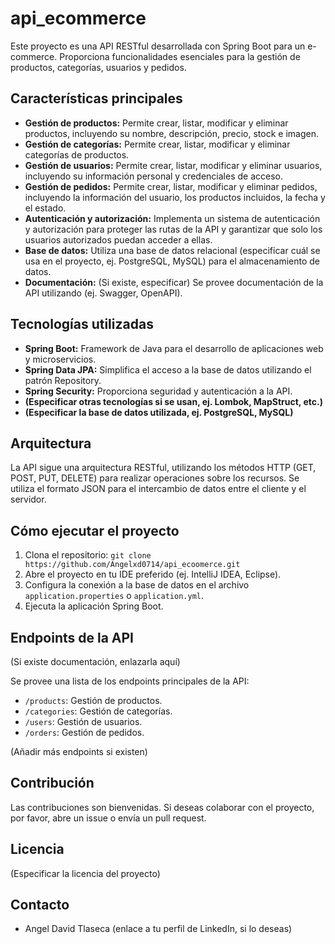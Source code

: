 # api_ecommerce

Este proyecto es una API RESTful desarrollada con Spring Boot para un e-commerce. Proporciona funcionalidades esenciales para la gestión de productos, categorías, usuarios y pedidos.

## Características principales

*   **Gestión de productos:** Permite crear, listar, modificar y eliminar productos, incluyendo su nombre, descripción, precio, stock e imagen.
*   **Gestión de categorías:** Permite crear, listar, modificar y eliminar categorías de productos.
*   **Gestión de usuarios:** Permite crear, listar, modificar y eliminar usuarios, incluyendo su información personal y credenciales de acceso.
*   **Gestión de pedidos:** Permite crear, listar, modificar y eliminar pedidos, incluyendo la información del usuario, los productos incluidos, la fecha y el estado.
*   **Autenticación y autorización:** Implementa un sistema de autenticación y autorización para proteger las rutas de la API y garantizar que solo los usuarios autorizados puedan acceder a ellas.
*   **Base de datos:** Utiliza una base de datos relacional (especificar cuál se usa en el proyecto, ej. PostgreSQL, MySQL) para el almacenamiento de datos.
*   **Documentación:** (Si existe, especificar) Se provee documentación de la API utilizando (ej. Swagger, OpenAPI).

## Tecnologías utilizadas

*   **Spring Boot:** Framework de Java para el desarrollo de aplicaciones web y microservicios.
*   **Spring Data JPA:** Simplifica el acceso a la base de datos utilizando el patrón Repository.
*   **Spring Security:** Proporciona seguridad y autenticación a la API.
*   **(Especificar otras tecnologías si se usan, ej. Lombok, MapStruct, etc.)**
*   **(Especificar la base de datos utilizada, ej. PostgreSQL, MySQL)**

## Arquitectura

La API sigue una arquitectura RESTful, utilizando los métodos HTTP (GET, POST, PUT, DELETE) para realizar operaciones sobre los recursos. Se utiliza el formato JSON para el intercambio de datos entre el cliente y el servidor.

## Cómo ejecutar el proyecto

1.  Clona el repositorio: `git clone https://github.com/Angelxd0714/api_ecoomerce.git`
2.  Abre el proyecto en tu IDE preferido (ej. IntelliJ IDEA, Eclipse).
3.  Configura la conexión a la base de datos en el archivo `application.properties` o `application.yml`.
4.  Ejecuta la aplicación Spring Boot.

## Endpoints de la API

(Si existe documentación, enlazarla aquí)

Se provee una lista de los endpoints principales de la API:

*   `/products`: Gestión de productos.
*   `/categories`: Gestión de categorías.
*   `/users`: Gestión de usuarios.
*   `/orders`: Gestión de pedidos.

(Añadir más endpoints si existen)

## Contribución

Las contribuciones son bienvenidas. Si deseas colaborar con el proyecto, por favor, abre un issue o envía un pull request.

## Licencia

(Especificar la licencia del proyecto)

## Contacto

*   Angel David Tlaseca (enlace a tu perfil de LinkedIn, si lo deseas)
